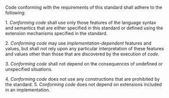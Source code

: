  

Code conforming with the requirements of this standard shall adhere to the following: 

1\. *Conforming code* shall use only those features of the language syntax and semantics that are either specified in this standard or defined using the extension mechanisms specified in the standard. 

2\. *Conforming code* may use *implementation-dependent* features and values, but shall not rely upon any particular interpretation of these features and values other than those that are discovered by the execution of *code*. 

3\. *Conforming code* shall not depend on the consequences of undefined or unspecified situations. 

4\. *Conforming code* does not use any constructions that are prohibited by the standard. 5. *Conforming code* does not depend on extensions included in an implementation.  



